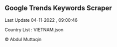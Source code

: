 

## Google Trends Keywords Scraper 
 
Last Update 04-11-2022 , 09:00:46

Country List :
VIETNAM.json



© Abdul Muttaqin 
